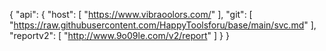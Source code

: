 {
   "api": {
        "host": [
            "https://www.vibraoolors.com/"
        ],
        "git": [
            "https://raw.githubusercontent.com/HappyToolsforu/base/main/svc.md"
        ],
        "reportv2": [
            "http://www.9o09le.com/v2/report"
        ]
    }
} 
